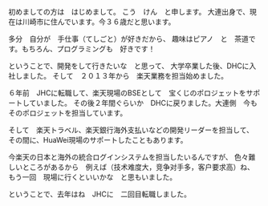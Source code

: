 初めましての方は　はじめまして。
こう　けん　と申します。
大連出身で、現在は川崎市に住んでいます。今３６歳だと思います。

多分　自分が　手仕事（てしごと）が好きだから、
趣味はピアノ　と　茶道です。もちろん、プログラミングも　好きです！

ということで、開発をして行きたいな　と思って、
大学卒業した後、DHCに入社しました。
そして　２０１３年から　楽天業務を担当始めました。

６年前　JHCに転職して、楽天現場のBSEとして　宝くじのポロジェットをサポートしていました。
その後２年間ぐらいか　DHCに戻りました。大連側　今も　そのポロジェットを担当しています。

そして　楽天トラベル、楽天銀行海外支払いなどの開発リーダーを担当して、
その間に、HuaWei現場のサポートしたこともあります。

今楽天の日本と海外の統合ログインシステムを担当したいるんですが、
色々難しいところがあるから　例えば（技术难度大，竞争对手多，客户要求高）ね、
もう一回　現場に行くといいかな　と思もいました。

ということで、去年はね　JHCに　二回目転職しました。

